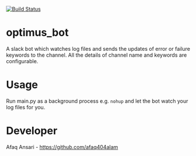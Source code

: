 [![Build Status](https://travis-ci.org/afaq404alam/optimus_bot.svg?branch=master)](https://travis-ci.org/afaq404alam/optimus_bot)

# optimus_bot
A slack bot which watches log files and sends the updates of error or failure keywords to the channel. All the details of channel name and
keywords are configurable.

# Usage
Run main.py as a background process e.g. `nohup` and let the bot watch your log files for you.

# Developer
Afaq Ansari - https://github.com/afaq404alam
